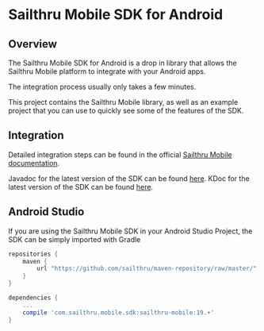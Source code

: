 Sailthru Mobile SDK for Android
==========================

Overview
-------

The Sailthru Mobile SDK for Android is a drop in library that allows the Sailthru Mobile platform to integrate with your Android apps.

The integration process usually only takes a few minutes.

This project contains the Sailthru Mobile library, as well as an example project that you can use to quickly see some of the features of the SDK.

Integration
------

Detailed integration steps can be found in the official [Sailthru Mobile documentation](http://docs.mobile.sailthru.com/docs/android-integration).

Javadoc for the latest version of the SDK can be found [here](http://sailthru.github.io/sailthru-mobile-android-sdk/javadoc/latest/).
KDoc for the latest version of the SDK can be found [here](http://sailthru.github.io/sailthru-mobile-android-sdk/kotlin/latest/).

Android Studio
-------

If you are using the Sailthru Mobile SDK in your Android Studio Project, the SDK can be simply imported with Gradle

```Groovy
repositories {
    maven {
        url "https://github.com/sailthru/maven-repository/raw/master/"
    }
}

dependencies {
    ...
    compile 'com.sailthru.mobile.sdk:sailthru-mobile:19.+'
}
```
